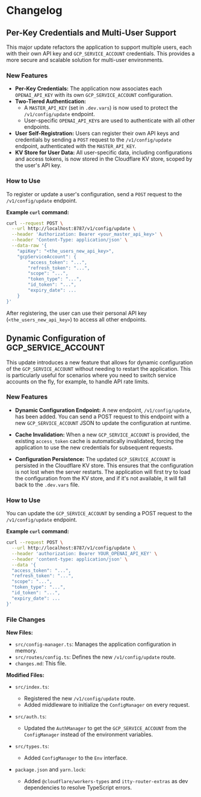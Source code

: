 # Changelog

## Per-Key Credentials and Multi-User Support

This major update refactors the application to support multiple users, each with their own API key and `GCP_SERVICE_ACCOUNT` credentials. This provides a more secure and scalable solution for multi-user environments.

### New Features

-   **Per-Key Credentials:** The application now associates each `OPENAI_API_KEY` with its own `GCP_SERVICE_ACCOUNT` configuration.
-   **Two-Tiered Authentication:**
    -   A `MASTER_API_KEY` (set in `.dev.vars`) is now used to protect the `/v1/config/update` endpoint.
    -   User-specific `OPENAI_API_KEY`s are used to authenticate with all other endpoints.
-   **User Self-Registration:** Users can register their own API keys and credentials by sending a `POST` request to the `/v1/config/update` endpoint, authenticated with the `MASTER_API_KEY`.
-   **KV Store for User Data:** All user-specific data, including configurations and access tokens, is now stored in the Cloudflare KV store, scoped by the user's API key.

### How to Use

To register or update a user's configuration, send a `POST` request to the `/v1/config/update` endpoint.

**Example `curl` command:**

```bash
curl --request POST \
  --url http://localhost:8787/v1/config/update \
  --header 'Authorization: Bearer <your_master_api_key>' \
  --header 'Content-Type: application/json' \
  --data-raw '{
    "apiKey": "<the_users_new_api_key>",
    "gcpServiceAccount": {
        "access_token": "...",
        "refresh_token": "...",
        "scope": "...",
        "token_type": "...",
        "id_token": "...",
        "expiry_date": ...
    }
}'
```

After registering, the user can use their personal API key (`<the_users_new_api_key>`) to access all other endpoints.

## Dynamic Configuration of GCP_SERVICE_ACCOUNT

This update introduces a new feature that allows for dynamic configuration of the `GCP_SERVICE_ACCOUNT` without needing to restart the application. This is particularly useful for scenarios where you need to switch service accounts on the fly, for example, to handle API rate limits.

### New Features

- **Dynamic Configuration Endpoint:** A new endpoint, `/v1/config/update`, has been added. You can send a POST request to this endpoint with a new `GCP_SERVICE_ACCOUNT` JSON to update the configuration at runtime.

- **Cache Invalidation:** When a new `GCP_SERVICE_ACCOUNT` is provided, the existing `access_token` cache is automatically invalidated, forcing the application to use the new credentials for subsequent requests.

- **Configuration Persistence:** The updated `GCP_SERVICE_ACCOUNT` is persisted in the Cloudflare KV store. This ensures that the configuration is not lost when the server restarts. The application will first try to load the configuration from the KV store, and if it's not available, it will fall back to the `.dev.vars` file.

### How to Use

You can update the `GCP_SERVICE_ACCOUNT` by sending a POST request to the `/v1/config/update` endpoint.

**Example `curl` command:**

```bash
curl --request POST \
  --url http://localhost:8787/v1/config/update \
  --header 'authorization: Bearer YOUR_OPENAI_API_KEY' \
  --header 'content-type: application/json' \
  --data '{
  "access_token": "...",
  "refresh_token": "...",
  "scope": "...",
  "token_type": "...",
  "id_token": "...",
  "expiry_date": ...
}'
```

### File Changes

**New Files:**

- `src/config-manager.ts`: Manages the application configuration in memory.
- `src/routes/config.ts`: Defines the new `/v1/config/update` route.
- `changes.md`: This file.

**Modified Files:**

- `src/index.ts`:
    - Registered the new `/v1/config/update` route.
    - Added middleware to initialize the `ConfigManager` on every request.

- `src/auth.ts`:
    - Updated the `AuthManager` to get the `GCP_SERVICE_ACCOUNT` from the `ConfigManager` instead of the environment variables.

- `src/types.ts`:
    - Added `ConfigManager` to the `Env` interface.

- `package.json` and `yarn.lock`:
    - Added `@cloudflare/workers-types` and `itty-router-extras` as dev dependencies to resolve TypeScript errors.
